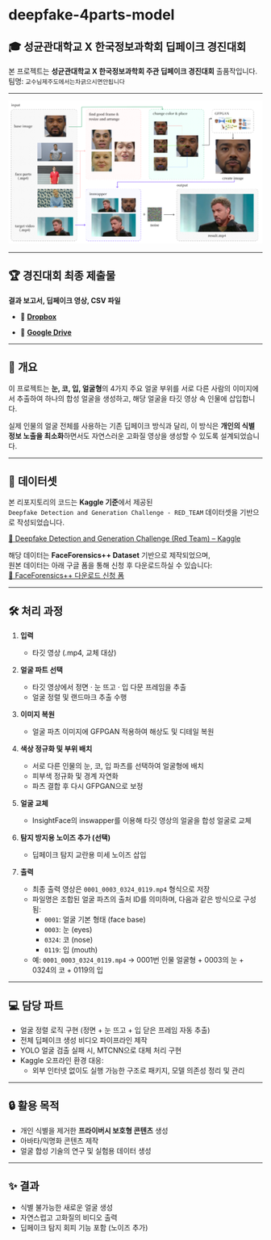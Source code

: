 # deepfake-4parts-model

## 🎓 성균관대학교 X 한국정보과학회 딥페이크 경진대회

본 프로젝트는 **성균관대학교 X 한국정보과학회 주관 딥페이크 경진대회** 출품작입니다.  
팀명: `교수님제주도에서는차긁으시면안됩니다`

---

![Model Logic](./assets/logic.png)

---

## 🏆 경진대회 최종 제출물
**결과 보고서, 딥페이크 영상, CSV 파일**
  - 📁 [**Dropbox**](https://www.dropbox.com/scl/fo/gk62g964fwpqehil8dtr1/AC6wZi1NHsU9ZVP_tIF3ARU?rlkey=dium1k0z2k7zfa71s0vizxod4&st=d7e463ic&dl=0)

  - 📁 [**Google Drive**](https://drive.google.com/drive/folders/1FtjevDcXHJSRE3p9-ccUxFjRkmXG5hD2?usp=sharing)

---

## 📌 개요

이 프로젝트는 **눈, 코, 입, 얼굴형**의 4가지 주요 얼굴 부위를 서로 다른 사람의 이미지에서 추출하여 하나의 합성 얼굴을 생성하고, 해당 얼굴을 타깃 영상 속 인물에 삽입합니다.

실제 인물의 얼굴 전체를 사용하는 기존 딥페이크 방식과 달리, 이 방식은 **개인의 식별 정보 노출을 최소화**하면서도 자연스러운 고화질 영상을 생성할 수 있도록 설계되었습니다.

---

## 📂 데이터셋

본 리포지토리의 코드는 **Kaggle 기준**에서 제공된  
`Deepfake Detection and Generation Challenge - RED_TEAM` 데이터셋을 기반으로 작성되었습니다.

[🔗 Deepfake Detection and Generation Challenge (Red Team) – Kaggle](https://www.kaggle.com/competitions/Deepfake_Detection_and_Generation_Challenge_Red_Team)

해당 데이터는 **FaceForensics++ Dataset** 기반으로 제작되었으며,  
원본 데이터는 아래 구글 폼을 통해 신청 후 다운로드하실 수 있습니다:  
[📝 FaceForensics++ 다운로드 신청 폼](https://docs.google.com/forms/d/e/1FAIpQLSdRRR3L5zAv6tQ_CKxmK4W96tAab_pfBu2EKAgQbeDVhmXagg/viewform)

---

## 🛠️ 처리 과정

1. **입력**
   - 타깃 영상 (.mp4, 교체 대상)

2. **얼굴 파트 선택**
   - 타깃 영상에서 정면 · 눈 뜨고 · 입 다문 프레임을 추출
   - 얼굴 정렬 및 랜드마크 추출 수행

3. **이미지 복원**
   - 얼굴 파츠 이미지에 GFPGAN 적용하여 해상도 및 디테일 복원

4. **색상 정규화 및 부위 배치**
   - 서로 다른 인물의 눈, 코, 입 파츠를 선택하여 얼굴형에 배치
   - 피부색 정규화 및 경계 자연화
   - 파츠 결합 후 다시 GFPGAN으로 보정

5. **얼굴 교체**
   - InsightFace의 inswapper를 이용해 타깃 영상의 얼굴을 합성 얼굴로 교체

6. **탐지 방지용 노이즈 추가 (선택)**
   - 딥페이크 탐지 교란용 미세 노이즈 삽입

7. **출력**
   - 최종 출력 영상은 `0001_0003_0324_0119.mp4` 형식으로 저장
   - 파일명은 조합된 얼굴 파츠의 출처 ID를 의미하며, 다음과 같은 방식으로 구성됨:
     - `0001`: 얼굴 기본 형태 (face base)
     - `0003`: 눈 (eyes)
     - `0324`: 코 (nose)
     - `0119`: 입 (mouth)
   - 예: `0001_0003_0324_0119.mp4` → 0001번 인물 얼굴형 + 0003의 눈 + 0324의 코 + 0119의 입

---

## 💻 담당 파트

- 얼굴 정렬 로직 구현 (정면 + 눈 뜨고 + 입 닫은 프레임 자동 추출)
- 전체 딥페이크 생성 비디오 파이프라인 제작
- YOLO 얼굴 검출 실패 시, MTCNN으로 대체 처리 구현
- Kaggle 오프라인 환경 대응:
  - 외부 인터넷 없이도 실행 가능한 구조로 패키지, 모델 의존성 정리 및 관리

---

## 🔒 활용 목적

- 개인 식별을 제거한 **프라이버시 보호형 콘텐츠** 생성
- 아바타/익명화 콘텐츠 제작
- 얼굴 합성 기술의 연구 및 실험용 데이터 생성

---

## ✨ 결과

- 식별 불가능한 새로운 얼굴 생성  
- 자연스럽고 고화질의 비디오 출력  
- 딥페이크 탐지 회피 기능 포함 (노이즈 추가)

